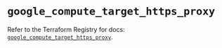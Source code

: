 # `google_compute_target_https_proxy`

Refer to the Terraform Registry for docs: [`google_compute_target_https_proxy`](https://registry.terraform.io/providers/hashicorp/google-beta/5.23.0/docs/resources/google_compute_target_https_proxy).
